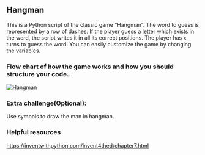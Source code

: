 ## Hangman

This is a Python script of the classic game “Hangman”. The word to guess is represented by a row of dashes. If the player guess a letter which exists in the word, the script writes it in all its correct positions.  The player has x turns to guess the word. You can easily customize the game by changing the variables.

### Flow chart of how the game works and how you should structure your code..

![Hangman](https://inventwithpython.com/invent4thed/images/00081.jpeg)

### Extra challenge(Optional):

Use symbols to draw the man in hangman. 


### Helpful resources

https://inventwithpython.com/invent4thed/chapter7.html
